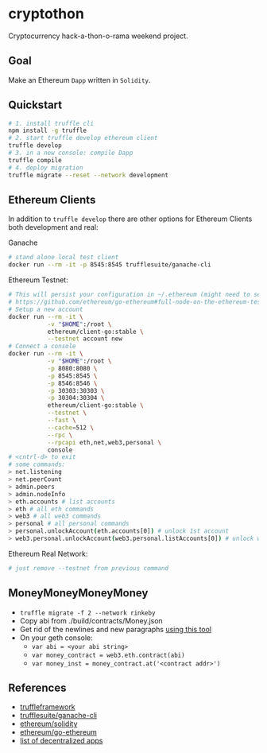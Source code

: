 cryptothon
===
Cryptocurrency hack-a-thon-o-rama weekend project.

## Goal
Make an Ethereum `Dapp` written in `Solidity`.

## Quickstart
```bash
# 1. install truffle cli
npm install -g truffle
# 2. start truffle develop ethereum client
truffle develop
# 3. in a new console: compile Dapp
truffle compile
# 4. deploy migration
truffle migrate --reset --network development
```

## Ethereum Clients
In addition to `truffle develop` there are other options for Ethereum Clients both development and real:

Ganache
```bash
# stand alone local test client
docker run --rm -it -p 8545:8545 trufflesuite/ganache-cli
```

Ethereum Testnet:
```bash
# This will persist your configuration in ~/.ethereum (might need to set permissions properly)
# https://github.com/ethereum/go-ethereum#full-node-on-the-ethereum-test-network
# Setup a new account
docker run --rm -it \
           -v "$HOME":/root \
           ethereum/client-go:stable \
           --testnet account new
# Connect a console
docker run --rm -it \
           -v "$HOME":/root \
           -p 8080:8080 \
           -p 8545:8545 \
           -p 8546:8546 \
           -p 30303:30303 \
           -p 30304:30304 \
           ethereum/client-go:stable \
           --testnet \
           --fast \
           --cache=512 \
           --rpc \
           --rpcapi eth,net,web3,personal \
           console
# <cntrl-d> to exit
# some commands:
> net.listening
> net.peerCount
> admin.peers
> admin.nodeInfo
> eth.accounts # list accounts
> eth # all eth commands
> web3 # all web3 commands
> personal # all personal commands
> personal.unlockAccount(eth.accounts[0]) # unlock 1st account
> web3.personal.unlockAccount(web3.personal.listAccounts[0]) # unlock web3 account
```

Ethereum Real Network:
```bash
# just remove --testnet from previous command
```

## MoneyMoneyMoneyMoney
* `truffle migrate -f 2 --network rinkeby`
* Copy abi from ./build/contracts/Money.json
* Get rid of the newlines and new paragraphs [using this tool](https://www.textfixer.com/tools/remove-line-breaks.php)
* On your geth console:
  * `var abi = <your abi string>`
  * `var money_contract = web3.eth.contract(abi)`
  * `var money_inst = money_contract.at('<contract addr>')`

## References
* [truffleframework](http://truffleframework.com/docs/getting_started/installation)
* [trufflesuite/ganache-cli](https://github.com/trufflesuite/ganache-cli)
* [ethereum/solidity](https://github.com/ethereum/solidity)
* [ethereum/go-ethereum](https://github.com/ethereum/go-ethereum)
* [list of decentralized apps](https://www.stateofthedapps.com/)
